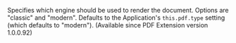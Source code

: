 Specifies which engine should be used to render the document. Options are "classic" and "modern". Defaults to the Application's `this.pdf.type` setting (which defaults to "modern"). (Available since PDF Extension version 1.0.0.92)
